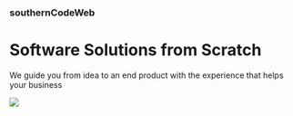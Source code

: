 <h3>southernCodeWeb</h3>

<h1>Software Solutions from Scratch</h1>

<p>We guide you from idea to an end product with the experience that helps your business</p>

<img src="southernCodeWeb/Captura de Pantalla 2022-02-17 a la(s) 18.32.08.png">
